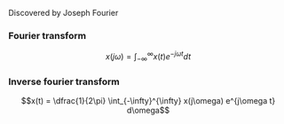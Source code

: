 Discovered by Joseph Fourier

### Fourier transform
$$x(j\omega) = \int_{-\infty}^{\infty} x(t) e^{-j\omega t} dt$$
### Inverse fourier transform
$$x(t) = \dfrac{1}{2\pi} \int_{-\infty}^{\infty} x(j\omega) e^{j\omega t} d\omega$$
